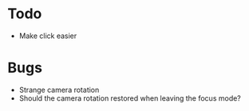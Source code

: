 # Todo

- Make click easier

# Bugs

- Strange camera rotation
- Should the camera rotation restored when leaving the focus mode?